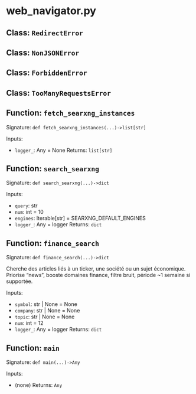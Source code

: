 # web_navigator.py

## Class: `RedirectError`

## Class: `NonJSONError`

## Class: `ForbiddenError`

## Class: `TooManyRequestsError`

## Function: `fetch_searxng_instances`

Signature: `def fetch_searxng_instances(...)->list[str]`

Inputs:
- `logger_`: Any = None
Returns: `list[str]`

## Function: `search_searxng`

Signature: `def search_searxng(...)->dict`

Inputs:
- `query`: str
- `num`: int = 10
- `engines`: Iterable[str] = SEARXNG_DEFAULT_ENGINES
- `logger_`: Any = logger
Returns: `dict`

## Function: `finance_search`

Signature: `def finance_search(...)->dict`

Cherche des articles liés à un ticker, une société ou un sujet économique.
Priorise “news”, booste domaines finance, filtre bruit, période ~1 semaine si supportée.

Inputs:
- `symbol`: str | None = None
- `company`: str | None = None
- `topic`: str | None = None
- `num`: int = 12
- `logger_`: Any = logger
Returns: `dict`

## Function: `main`

Signature: `def main(...)->Any`

Inputs:
- (none)
Returns: `Any`

